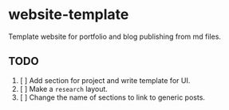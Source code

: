 # website-template

Template website for portfolio and blog publishing from md files.

## TODO

1. [ ] Add section for project and write template for UI.
1. [ ] Make a `research` layout.
1. [ ] Change the name of sections to link to generic posts. 
